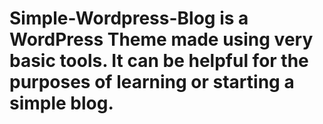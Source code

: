 # Simple-Wordpress-Blog is a WordPress Theme made using very basic tools. It can be helpful for the purposes of learning or starting a simple blog. 
